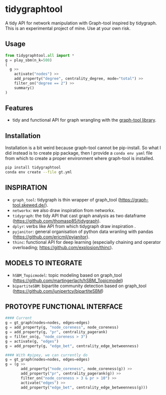 
# tidygraphtool

A tidy API for network manipulation with Graph-tool inspired by tidygraph. This is an experimental project of mine. Use at your own risk.

## Usage

```python
from tidygraphtool.all import *
g = play_sbm(n_k=500)
(
  g >>
    activate("nodes") >>
    add_property("degree", centrality_degree, mode="total") >>
    filter_on("degree == 2") >>
    summary()
)

```


## Features

  - tidy and functional API for graph wrangling with the [graph-tool library](https://graph-tool.skewed.de/).

## Installation

Installation is a bit weird because graph-tool cannot be pip-install. So what I did instead is to create pip package, then I provide a `conda env yaml` file from which to create a proper environment where graph-tool is installed. 

```bash
pip install tidygraphtool
conda env create --file gt.yml
```

## INSPIRATION
 - `graph_tool`: tidygraph is thin wrapper of graph_tool (https://graph-tool.skewed.de/).
 - `networkx`: we also draw inspiration from networkx.
 - `tidygraph`: the tidy API that cast graph analysis as two dataframe (https://github.com/thomasp85/tidygraph).
 - `dplyr`: verbs like API from which tidygraph draw inspiration .
 - `pyjanitor`: general organisation of python data wranling with pandas (https://github.com/ericmjl/pyjanitor).
 - `thinc`: functional API for deep learning (especially chaining and operator overloading; https://github.com/explosion/thinc).

## MODELS TO INTEGRATE
 - `hSBM_Topicmodel`: topic modeling based on graph_tool (https://github.com/martingerlach/hSBM_Topicmodel)
 - `bipartiteSBM`: bipartite community detection based on graph_tool (https://github.com/junipertcy/bipartiteSBM)



## PROTOYPE FUNCTIONAL INTERFACE

```Python
#### Current
g = gt_graph(nodes=nodes, edges=edges)
g = add_property(g, "node_coreness", node_coreness)
g = add_property(g, "pr", centrality_pagerank)
g = filter_on(g, "node_coreness > 3")
g = activate(g, "edges")
g = add_property(g, "edge_bet", centrality_edge_betweenness)
```
```Python
#### With #pipey, we can currently do
g = gt_graph(nodes=nodes, edges=edges)
g = (g >>
       add_property("node_coreness", node_coreness(g)) >>
       add_property("pr", centrality_pagerank(g)) >>
       filter_on("node_coreness > 3 & pr > 10") >>
       activate("edges") >>
       add_property("edge_bet", centrality_edge_betweenness(g)))
```
